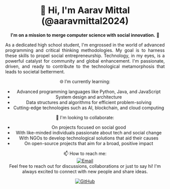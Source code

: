 <h1 align="center">👋 Hi, I'm Aarav Mittal (@aaravmittal2024)</h1>

<p align="center">
  <strong>I'm on a mission to merge computer science with social innovation.</strong> 🚀
</p>

<p align="justify">
  As a dedicated high school student, I'm engrossed in the world of advanced programming and critical thinking methodologies. My goal is to harness these skills to propel social entrepreneurship. Technology, in my eyes, is a powerful catalyst for community and global enhancement. I'm passionate, driven, and ready to contribute to the technological metamorphosis that leads to societal betterment.
</p>

<p align="center">
  🌐 I’m currently learning:
  <ul align="center">
    <li>Advanced programming languages like Python, Java, and JavaScript</li>
    <li>System design and architecture</li>
    <li>Data structures and algorithms for efficient problem-solving</li>
    <li>Cutting-edge technologies such as AI, blockchain, and cloud computing</li>
  </ul>
</p>

<p align="center">
  💞️ I'm looking to collaborate:
  <ul align="center">
    <li>On projects focused on social good</li>
    <li>With like-minded individuals passionate about tech and social change</li>
    <li>With NGOs to develop technological solutions that aid their causes</li>
    <li>On open-source projects that aim for a broad, positive impact</li>
  </ul>
</p>

<p align="center">
  📫 How to reach me:
  <br>
  <a href="mailto:aarav.mittal.ma@gmail.com">
    <img src="https://img.shields.io/badge/Email-aarav.mittal.ma%40gmail.com-blue" alt="Email">
  </a>
  <br>
  Feel free to reach out for discussions, collaborations or just to say hi! I'm always excited to connect with new people and share ideas.
</p>

<p align="center">
  <a href="https://github.com/aaravmittal2024">
    <img src="https://img.shields.io/github/followers/aaravmittal2024?label=Follow%20@aaravmittal2024&style=social" alt="GitHub">
  </a>
</p>

<!-- This is a ✨ special ✨ repository because its `README.md` (this file) stands as a beacon calling for innovative collaboration. -->

